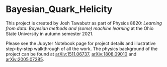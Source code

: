 # Bayesian_Quark_Helicity

This project is created by Josh Tawabutr as part of Physics 8820: <i>Learning from data: Bayesian methods and (some) machine learning</i> at the Ohio State University in autumn semester 2021. 

Please see the Jupyter Notebook page for project details and illustrative step-by-step walkthrough of all the work. The physics background of the project can be found at [arXiv:1511.06737](https://arxiv.org/abs/1511.06737), [arXiv:1808.09010](https://arxiv.org/abs/1808.09010) and [arXiv:2005.07285](https://arxiv.org/abs/2005.07285).

